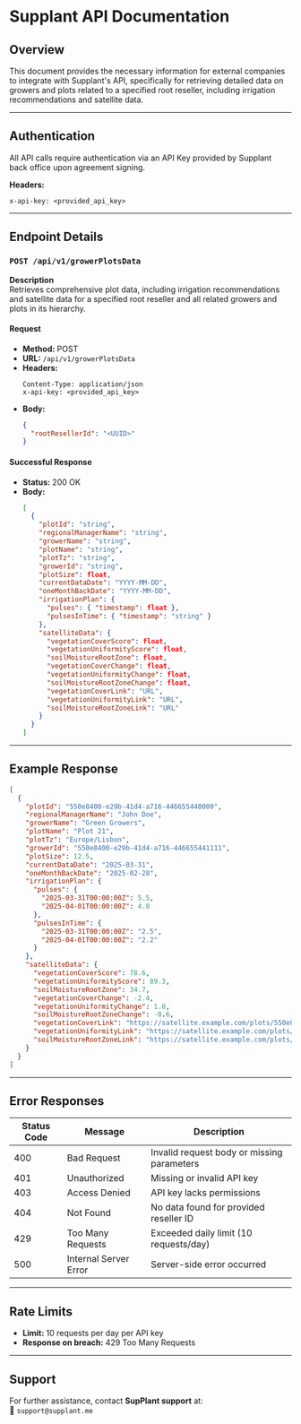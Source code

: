 # Supplant API Documentation

## Overview

This document provides the necessary information for external companies to integrate with Supplant's API, specifically for retrieving detailed data on growers and plots related to a specified root reseller, including irrigation recommendations and satellite data.

---

## Authentication

All API calls require authentication via an API Key provided by Supplant back office upon agreement signing.

**Headers:**

```
x-api-key: <provided_api_key>
```

---

## Endpoint Details

### `POST /api/v1/growerPlotsData`

**Description**  
Retrieves comprehensive plot data, including irrigation recommendations and satellite data for a specified root reseller and all related growers and plots in its hierarchy.

#### Request

- **Method:** POST  
- **URL:** `/api/v1/growerPlotsData`  
- **Headers:**
  ```
  Content-Type: application/json
  x-api-key: <provided_api_key>
  ```
- **Body:**
  ```json
  {
    "rootResellerId": "<UUID>"
  }
  ```

#### Successful Response

- **Status:** 200 OK  
- **Body:**
  ```json
  [
    {
      "plotId": "string",
      "regionalManagerName": "string",
      "growerName": "string",
      "plotName": "string",
      "plotTz": "string",
      "growerId": "string",
      "plotSize": float,
      "currentDataDate": "YYYY-MM-DD",
      "oneMonthBackDate": "YYYY-MM-DD",
      "irrigationPlan": {
        "pulses": { "timestamp": float },
        "pulsesInTime": { "timestamp": "string" }
      },
      "satelliteData": {
        "vegetationCoverScore": float,
        "vegetationUniformityScore": float,
        "soilMoistureRootZone": float,
        "vegetationCoverChange": float,
        "vegetationUniformityChange": float,
        "soilMoistureRootZoneChange": float,
        "vegetationCoverLink": "URL",
        "vegetationUniformityLink": "URL",
        "soilMoistureRootZoneLink": "URL"
      }
    }
  ]
  ```

---

## Example Response

```json
[
  {
    "plotId": "550e8400-e29b-41d4-a716-446655440000",
    "regionalManagerName": "John Doe",
    "growerName": "Green Growers",
    "plotName": "Plot 21",
    "plotTz": "Europe/Lisbon",
    "growerId": "550e8400-e29b-41d4-a716-446655441111",
    "plotSize": 12.5,
    "currentDataDate": "2025-03-31",
    "oneMonthBackDate": "2025-02-28",
    "irrigationPlan": {
      "pulses": {
        "2025-03-31T00:00:00Z": 5.5,
        "2025-04-01T00:00:00Z": 4.8
      },
      "pulsesInTime": {
        "2025-03-31T00:00:00Z": "2.5",
        "2025-04-01T00:00:00Z": "2.2"
      }
    },
    "satelliteData": {
      "vegetationCoverScore": 78.6,
      "vegetationUniformityScore": 89.3,
      "soilMoistureRootZone": 34.7,
      "vegetationCoverChange": -2.4,
      "vegetationUniformityChange": 1.8,
      "soilMoistureRootZoneChange": -0.6,
      "vegetationCoverLink": "https://satellite.example.com/plots/550e8400-e29b-41d4-a716-446655440000/vegetation_cover.png",
      "vegetationUniformityLink": "https://satellite.example.com/plots/550e8400-e29b-41d4-a716-446655440000/vegetation_uniformity.png",
      "soilMoistureRootZoneLink": "https://satellite.example.com/plots/550e8400-e29b-41d4-a716-446655440000/soil_moisture.png"
    }
  }
]
```

---

## Error Responses

| Status Code | Message              | Description                                  |
|-------------|----------------------|----------------------------------------------|
| 400         | Bad Request           | Invalid request body or missing parameters   |
| 401         | Unauthorized          | Missing or invalid API key                   |
| 403         | Access Denied         | API key lacks permissions                    |
| 404         | Not Found             | No data found for provided reseller ID       |
| 429         | Too Many Requests     | Exceeded daily limit (10 requests/day)       |
| 500         | Internal Server Error | Server-side error occurred                   |

---

## Rate Limits

- **Limit:** 10 requests per day per API key  
- **Response on breach:** 429 Too Many Requests

---

## Support

For further assistance, contact **SupPlant support** at:  
📧 `support@supplant.me`

